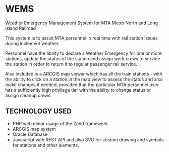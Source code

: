 # WEMS
Weather Emergency Management System for MTA Metro North and Long Island Railroad

This system is to assist MTA personnel in real time with rail station issues during inclement weather.

Personnel have the ability to declare a Weather Emergency for one or more stations, update the status of the station 
and assign work crews to service the station in order to return it to regular passenger rail service.

Also included is a ARCGIS map viewer which has all the train stations - with the ability to click on a station in the map view to 
assess the status and also make changes if needed, provided that the particular MTA personnel user has a sufficiently high
privilege tier with the ability to change status or assign cleanup crews.

## TECHNOLOGY USED

- PHP with minor usage of the Zend framework.
- ARCGIS map system
- Oracle Database
- Javascript with REST API and also SVG for custom drawing and symbols for stations and other elements.
